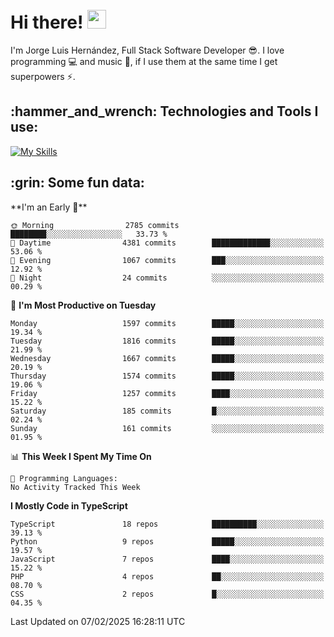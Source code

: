 <h1 align="left">
 <abc>
  <br>Hi there! <img src="https://user-images.githubusercontent.com/42378118/110234147-e3259600-7f4e-11eb-95be-0c4047144dea.gif" width="30"><br>
 </abc>
</h1>

I'm Jorge Luis Hernández, Full Stack Software Developer :sunglasses:. I love programming :computer: and music :musical_score:, if I use them at the same time I get superpowers :zap:. 


<h2 align="left">:hammer_and_wrench: Technologies and Tools I use:</h2>

[![My Skills](https://skillicons.dev/icons?i=js,ts,html,css,py,vue,react,next,nest,postgres,mysql)](https://skillicons.dev)

<h2 align="left">:grin: Some fun data:</h2>
<!--START_SECTION:waka-->
**I'm an Early 🐤** 

```text
🌞 Morning                2785 commits        ████████░░░░░░░░░░░░░░░░░   33.73 % 
🌆 Daytime                4381 commits        █████████████░░░░░░░░░░░░   53.06 % 
🌃 Evening                1067 commits        ███░░░░░░░░░░░░░░░░░░░░░░   12.92 % 
🌙 Night                  24 commits          ░░░░░░░░░░░░░░░░░░░░░░░░░   00.29 % 
```
📅 **I'm Most Productive on Tuesday** 

```text
Monday                   1597 commits        █████░░░░░░░░░░░░░░░░░░░░   19.34 % 
Tuesday                  1816 commits        █████░░░░░░░░░░░░░░░░░░░░   21.99 % 
Wednesday                1667 commits        █████░░░░░░░░░░░░░░░░░░░░   20.19 % 
Thursday                 1574 commits        █████░░░░░░░░░░░░░░░░░░░░   19.06 % 
Friday                   1257 commits        ████░░░░░░░░░░░░░░░░░░░░░   15.22 % 
Saturday                 185 commits         █░░░░░░░░░░░░░░░░░░░░░░░░   02.24 % 
Sunday                   161 commits         ░░░░░░░░░░░░░░░░░░░░░░░░░   01.95 % 
```


📊 **This Week I Spent My Time On** 

```text
💬 Programming Languages: 
No Activity Tracked This Week
```

**I Mostly Code in TypeScript** 

```text
TypeScript               18 repos            ██████████░░░░░░░░░░░░░░░   39.13 % 
Python                   9 repos             █████░░░░░░░░░░░░░░░░░░░░   19.57 % 
JavaScript               7 repos             ████░░░░░░░░░░░░░░░░░░░░░   15.22 % 
PHP                      4 repos             ██░░░░░░░░░░░░░░░░░░░░░░░   08.70 % 
CSS                      2 repos             █░░░░░░░░░░░░░░░░░░░░░░░░   04.35 % 
```




 Last Updated on 07/02/2025 16:28:11 UTC
<!--END_SECTION:waka-->
